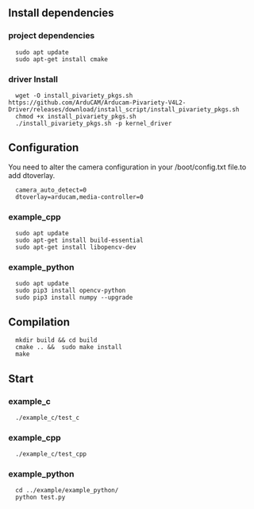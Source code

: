 ## Install dependencies
### project dependencies
```Shell
  sudo apt update
  sudo apt-get install cmake
```
### driver Install
```Shell
  wget -O install_pivariety_pkgs.sh https://github.com/ArduCAM/Arducam-Pivariety-V4L2-Driver/releases/download/install_script/install_pivariety_pkgs.sh
  chmod +x install_pivariety_pkgs.sh
  ./install_pivariety_pkgs.sh -p kernel_driver
```
## Configuration
You need to alter the camera configuration in your /boot/config.txt file.to add dtoverlay.
```Shell
  camera_auto_detect=0
  dtoverlay=arducam,media-controller=0
```
### example_cpp
```Shell
  sudo apt update
  sudo apt-get install build-essential
  sudo apt-get install libopencv-dev
```
### example_python
```Shell
  sudo apt update
  sudo pip3 install opencv-python
  sudo pip3 install numpy --upgrade
```
## Compilation
```Shell
  mkdir build && cd build
  cmake .. &&  sudo make install
  make
```
## Start
### example_c
```Shell
  ./example_c/test_c
```
### example_cpp
```Shell
  ./example_c/test_cpp
```
### example_python
```Shell
  cd ../example/example_python/
  python test.py
```